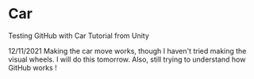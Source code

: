 # Car
 Testing GitHub with Car Tutorial from Unity

 12/11/2021
 Making the car move works, though I haven't tried making the visual wheels. I will do this tomorrow.
 Also, still trying to understand how GitHub works !
